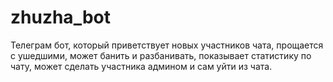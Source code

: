 # zhuzha_bot

Телеграм бот, который приветствует новых участников чата, прощается с ушедшими, может банить и разбанивать, показывает статистику по чату, может сделать участника админом и сам уйти из чата. 
